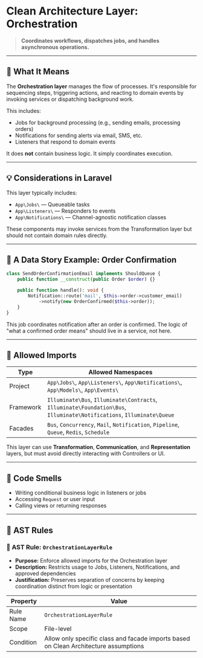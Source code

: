 # Clean Architecture Layer: Orchestration

> **Coordinates workflows, dispatches jobs, and handles asynchronous operations.**

---

## 🧠 What It Means

The **Orchestration layer** manages the flow of processes. It's responsible for sequencing steps, triggering actions, and reacting to domain events by invoking services or dispatching background work.

This includes:
- Jobs for background processing (e.g., sending emails, processing orders)
- Notifications for sending alerts via email, SMS, etc.
- Listeners that respond to domain events

It does **not** contain business logic. It simply coordinates execution.

---

## 💡 Considerations in Laravel

This layer typically includes:

- `App\Jobs\` — Queueable tasks
- `App\Listeners\` — Responders to events
- `App\Notifications\` — Channel-agnostic notification classes

These components may invoke services from the Transformation layer but should not contain domain rules directly.

---

## 🧵 A Data Story Example: Order Confirmation

```php
class SendOrderConfirmationEmail implements ShouldQueue {
    public function __construct(public Order $order) {}

    public function handle(): void {
        Notification::route('mail', $this->order->customer_email)
            ->notify(new OrderConfirmed($this->order));
    }
}
```

This job coordinates notification after an order is confirmed. The logic of "what a confirmed order means" should live in a service, not here.

---

## 🚀 Allowed Imports

| Type      | Allowed Namespaces                                                                         |
|-----------|----------------------------------------------------------------------------------------------|
| Project   | `App\Jobs\`, `App\Listeners\`, `App\Notifications\`, `App\Models\`, `App\Events\` |
| Framework | `Illuminate\Bus`, `Illuminate\Contracts`, `Illuminate\Foundation\Bus`, `Illuminate\Notifications`, `Illuminate\Queue` |
| Facades   | `Bus`, `Concurrency`, `Mail`, `Notification`, `Pipeline`, `Queue`, `Redis`, `Schedule`      |

This layer can use **Transformation**, **Communication**, and **Representation** layers, but must avoid directly interacting with Controllers or UI.

---

## 🚩 Code Smells

- Writing conditional business logic in listeners or jobs
- Accessing `Request` or user input
- Calling views or returning responses

---

## 🧪 AST Rules

### 📌 AST Rule: `OrchestrationLayerRule`

- **Purpose:** Enforce allowed imports for the Orchestration layer
- **Description:** Restricts usage to Jobs, Listeners, Notifications, and approved dependencies
- **Justification:** Preserves separation of concerns by keeping coordination distinct from logic or presentation

| Property     | Value                         |
|--------------|-------------------------------|
| Rule Name    | `OrchestrationLayerRule`      |
| Scope        | File-level                    |
| Condition    | Allow only specific class and facade imports based on Clean Architecture assumptions |
